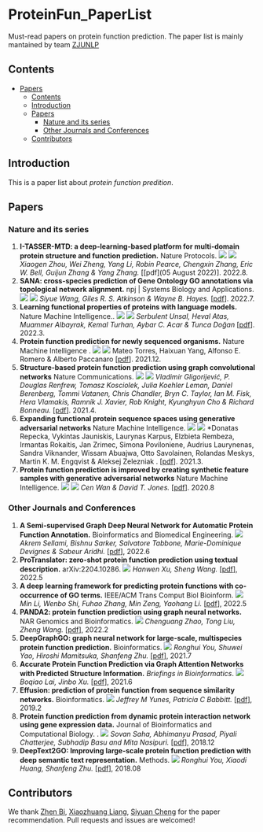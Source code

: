 # ProteinFun_PaperList 

Must-read papers on protein function prediction. The paper list is mainly mantained by team [ZJUNLP](https://github.com/orgs/zjunlp/repositories)

## Contents

- [Papers](#papers)
  - [Contents](#contents)
  - [Introduction](#introduction)
  - [Papers](#papers)
    - [Nature and its series ](#nature)
    - [Other Journals and Conferences](#Others)
  - [Contributors](#other-contributors)



## Introduction

This is a paper list about *protein function predition*. 



## Papers

### Nature and its series  

1. **I-TASSER-MTD: a deep-learning-based platform for multi-domain protein structure and function  prediction.**  Nature Protocols. ![](https://img.shields.io/badge/13.491-blue) ![](https://img.shields.io/badge/Structure-red) *Xiaogen Zhou, Wei Zheng, Yang Li, Robin Pearce, Chengxin Zhang, Eric W. Bell, Guijun Zhang & Yang Zhang.* [[pdf](05 August 2022)].  2022.8. 
2. **SANA: cross-species prediction of Gene Ontology GO annotations via topological network alignment.**  npj | Systems Biology and Applications. ![](https://img.shields.io/badge/4.333-blue) ![](https://img.shields.io/badge/PPI-red) *Siyue Wang, Giles R. S. Atkinson & Wayne B. Hayes.* [[pdf](https://www.nature.com/articles/s41540-022-00232-x)].  2022.7. 
3. **Learning functional properties of proteins with language models.**  Nature Machine Intelligence.. ![](https://img.shields.io/badge/16.649-blue) ![](https://img.shields.io/badge/PLM_models-red) *Serbulent Unsal, Heval Atas, Muammer Albayrak, Kemal Turhan, Aybar C. Acar & Tunca Doğan* [[pdf](https://www.nature.com/articles/s41540-022-00232-x)].  2022.3. 
4. **Protein function prediction for newly sequenced organisms.**  Nature Machine Intelligence . ![](https://img.shields.io/badge/16.649-blue) ![](https://img.shields.io/badge/PLM_models-red) Mateo Torres, Haixuan Yang, Alfonso E. Romero & Alberto Paccanaro [[pdf](https://www.nature.com/articles/s42256-021-00419-7)].  2021.12. 
5. **Structure-based protein function prediction using graph convolutional networks**  Nature Communications. ![](https://img.shields.io/badge/14.919-blue) ![](https://img.shields.io/badge/Structure-red) *Vladimir Gligorijević, P. Douglas Renfrew, Tomasz Kosciolek, Julia Koehler Leman, Daniel Berenberg, Tommi Vatanen, Chris Chandler, Bryn C. Taylor, Ian M. Fisk, Hera Vlamakis, Ramnik J. Xavier, Rob Knight, Kyunghyun Cho & Richard Bonneau.* [[pdf](https://www.nature.com/articles/s41467-021-23303-9)].  2021.4. 
6. **Expanding functional protein sequence spaces using generative adversarial networks**  Nature Machine Intelligence. ![](https://img.shields.io/badge/16.649-blue) ![](https://img.shields.io/badge/GAN-red) *Donatas Repecka, Vykintas Jauniskis, Laurynas Karpus, Elzbieta Rembeza, Irmantas Rokaitis, Jan Zrimec, Simona Poviloniene, Audrius Laurynenas, Sandra Viknander, Wissam Abuajwa, Otto Savolainen, Rolandas Meskys, Martin K. M. Engqvist & Aleksej Zelezniak . [[pdf](https://www.nature.com/articles/s42256-021-00310-5)].  2021.3.
7. **Protein function prediction is improved by creating synthetic feature samples with generative adversarial networks**  Nature Machine Intelligence. ![](https://img.shields.io/badge/16.649-blue) ![](https://img.shields.io/badge/synthetic_feature-red) *Cen Wan & David T. Jones.* [[pdf](https://www.nature.com/articles/s42256-020-0222-1)].  2020.8

### Other Journals and Conferences

1. **A Semi-supervised Graph Deep Neural Network for Automatic Protein Function Annotation.** Bioinformatics and Biomedical Engineering. ![](https://img.shields.io/badge/GNN-red) *Akrem Sellami, Bishnu Sarker, Salvatore Tabbone, Marie-Dominique Devignes & Sabeur Aridhi.* [[pdf](https://link.springer.com/chapter/10.1007/978-3-031-07802-6_14)], 2022.6
2. **ProTranslator: zero-shot protein function prediction using textual description.** arXiv:2204.10286.   ![](https://img.shields.io/badge/textual-red) *Hanwen Xu, Sheng Wang.* [[pdf](https://arxiv.org/abs/2204.10286)], 2022.5
3. **A deep learning framework for predicting protein functions with co-occurrence of GO terms.** IEEE/ACM Trans Comput Biol Bioinform.  ![](https://img.shields.io/badge/co_occurrence-red) *Min Li, Wenbo Shi, Fuhao Zhang, Min Zeng, Yaohang Li.*  [[pdf](https://pubmed.ncbi.nlm.nih.gov/35476573/)], 2022.5
4. **PANDA2: protein function prediction using graph neural networks.** NAR Genomics and Bioinformatics. ![](https://img.shields.io/badge/GNN-red) *Chenguang Zhao,  Tong Liu,  Zheng Wang.*  [[pdf](https://academic.oup.com/nargab/article/4/1/lqac004/6520105)], 2022.2
5. **DeepGraphGO: graph neural network for large-scale, multispecies protein function prediction.** Bioinformatics.  ![](https://img.shields.io/badge/GNN-red) *Ronghui You,  Shuwei Yao,  Hiroshi Mamitsuka,  Shanfeng Zhu.*  [[pdf](https://academic.oup.com/bioinformatics/article/37/Supplement_1/i262/6319663)], 2021.7
6. **Accurate Protein Function Prediction via Graph Attention Networks with Predicted Structure Information.**  *Briefings in Bioinformatics*. ![](https://img.shields.io/badge/GAN-red) *Boqiao Lai,  Jinbo Xu.*  [[pdf](https://www.biorxiv.org/content/10.1101/2021.06.16.448727v1)], 2021.6
7. **Effusion: prediction of protein function from sequence similarity networks.** Bioinformatics.  ![](https://img.shields.io/badge/PPI-red) *Jeffrey M Yunes,  Patricia C Babbitt.*  [[pdf](https://academic.oup.com/bioinformatics/article/35/3/442/5063404)], 2019.2
8. **Protein function prediction from dynamic protein interaction network using gene expression data.** Journal of Bioinformatics and Computational Biology. . ![](https://img.shields.io/badge/gene_expression-red) *Sovan Saha, Abhimanyu Prasad, Piyali Chatterjee, Subhadip Basu and Mita Nasipuri.*  [[pdf](https://www.worldscientific.com/doi/pdf/10.1142/S0219720019500252)], 2018.12
9. **DeepText2GO: Improving large-scale protein function prediction with deep semantic text representation.**  Methods. ![](https://img.shields.io/badge/semantic_text-red) *Ronghui You, Xiaodi Huang, Shanfeng Zhu.*  [[pdf](https://pubmed.ncbi.nlm.nih.gov/29883746/)], 2018.08


## Contributors

 We thank [Zhen Bi](https://github.com/bizhen46766),  [Xiaozhuang Liang](https://github.com/orgs/zjunlp/people/Alexzhuan), [Siyuan Cheng](https://github.com/orgs/zjunlp/people/cheng-siyuanl) for the paper recommendation. Pull requests and issues are welcomed!
